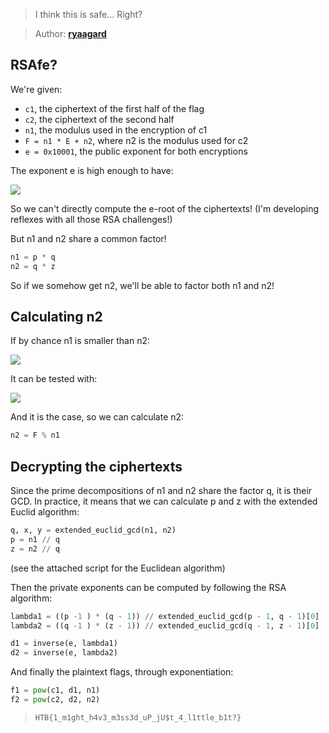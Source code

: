 > I think this is safe... Right?

> Author: **[ryaagard][author-profile-url]**

## RSAfe?

We're given:

- `c1`, the ciphertext of the first half of the flag
- `c2`, the ciphertext of the second half
- `n1`, the modulus used in the encryption of c1
- `F = n1 * E + n2`, where n2 is the modulus used for c2
- `e = 0x10001`, the public exponent for both encryptions

The exponent e is high enough to have:

![][equation_high-public-exponent]

So we can't directly compute the e-root of the ciphertexts!
(I'm developing reflexes with all those RSA challenges!)

But n1 and n2 share a common factor!

```python
n1 = p * q
n2 = q * z
```

So if we somehow get n2, we'll be able to factor both n1 and n2!

## Calculating n2

If by chance n1 is smaller than n2:

![][equation_n2]

It can be tested with:

![][equation_test-n2]

And it is the case, so we can calculate n2:

```python
n2 = F % n1
```

## Decrypting the ciphertexts

Since the prime decompositions of n1 and n2 share the factor q, it is their GCD.
In practice, it means that we can calculate p and z with the extended Euclid algorithm:

```python
q, x, y = extended_euclid_gcd(n1, n2)
p = n1 // q
z = n2 // q
```

(see the attached script for the Euclidean algorithm)

Then the private exponents can be computed by following the RSA algorithm:

```python
lambda1 = ((p -1 ) * (q - 1)) // extended_euclid_gcd(p - 1, q - 1)[0]
lambda2 = ((q -1 ) * (z - 1)) // extended_euclid_gcd(q - 1, z - 1)[0]

d1 = inverse(e, lambda1)
d2 = inverse(e, lambda2)
```

And finally the plaintext flags, through exponentiation:

```python
f1 = pow(c1, d1, n1)
f2 = pow(c2, d2, n2)
```

> `HTB{1_m1ght_h4v3_m3ss3d_uP_jU$t_4_l1ttle_b1t?}`

[author-profile-url]: https://app.hackthebox.eu/users/222411

[equation_high-public-exponent]: images/equations/high-public-exponent.png
[equation_n2]: images/equations/n2.png
[equation_test-n2]: images/equations/test-n2.png
